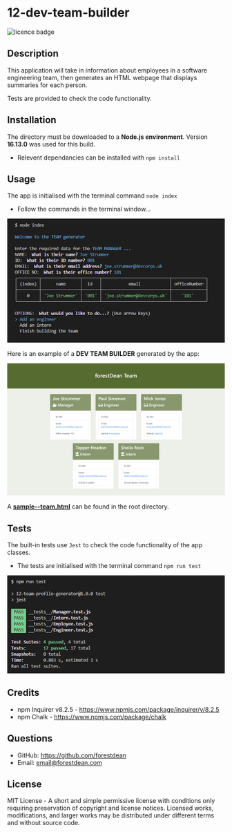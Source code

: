 # 12-dev-team-builder

![licence badge](https://img.shields.io/badge/License-MIT-blue.svg?style=flat-square)

## Description
<a name="description"></a>
This application will take in information about employees in a software engineering team, then generates an HTML webpage that displays summaries for each person.   


Tests are provided to check the code functionality.

## Installation
<a name="installation"></a>
The directory must be downloaded to a **Node.js environment**. Version **16.13.0** was used for this build.      
- Relevent dependancies can be installed with `npm install`   


## Usage
<a name="usage"></a>

The app is initialised with the terminal command `node index`   
- Follow the commands in the terminal window...  

  
![terminal-window](./assets/images/terminal-screenshot-600.png)


Here is an example of a **DEV TEAM BUILDER** generated by the app:  

![team-builder](./assets/images/team-screenshot-600.png)

A [**sample--team.html**](https://github.com/forestDean/12-team-profile-generator/blob/8c684da96942be0a5f15848161a93770b023b494/output/sample--team.html) can be found in the root directory.

## Tests
<a name="test"></a>
The built-in tests use `Jest` to check the code functionality of the app classes.   
- The tests are initialised with the terminal command `npm run test`

![jest-test](./assets/images/jest-test-pass-600.png)

## Credits
<a name="credit"></a>
- npm Inquirer v8.2.5 - https://www.npmjs.com/package/inquirer/v/8.2.5
- npm Chalk - https://www.npmjs.com/package/chalk

## Questions
<a name="question"></a>
- GitHub: https://github.com/forestdean   
- Email: email@forestdean.com   

## License
<a name="licence"></a>
MIT License - A short and simple permissive license with conditions only requiring preservation of copyright and license notices. Licensed works, modifications, and larger works may be distributed under different terms and without source code.
